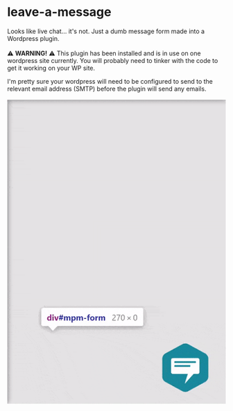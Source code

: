 # leave-a-message
Looks like live chat... it's not. Just a dumb message form made into a Wordpress plugin.<br/><br/>
:warning: **WARNING!** :warning: This plugin has been installed and is in use on one wordpress site currently. You will probably need to tinker with the code to get it working on your WP site.
<br/>

I'm pretty sure your wordpress will need to be configured to send to the relevant email address (SMTP) before the plugin will send any emails.
<br/><br/>
![example animation](https://github.com/Jherit/leave-a-message/blob/master/example-animation.gif?raw=true)

